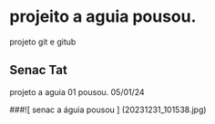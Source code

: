 # projeito a aguia pousou. 
 projeto git e gitub 
## Senac Tat
 projeto a aguia 01 pousou. 05/01/24 

###![ senac  a águia pousou ] (20231231_101538.jpg)
